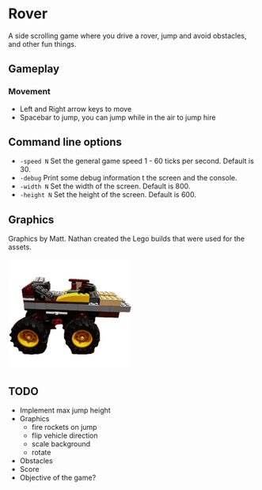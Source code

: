 # Rover

A side scrolling game where you drive a rover, jump and avoid obstacles, and other fun things.

## Gameplay

### Movement

* Left and Right arrow keys to move
* Spacebar to jump, you can jump while in the air to jump hire

## Command line options

* `-speed N` Set the general game speed 1 - 60 ticks per second. Default is 30.
* `-debug` Print some debug information t the screen and the console.
* `-width N` Set the width of the screen. Default is 800.
* `-height N` Set the height of the screen. Default is 600.

## Graphics

Graphics by Matt. Nathan created the Lego builds that were used for the assets.

![Rover](assets/images/rover1.png)

## TODO

* Implement max jump height
* Graphics
  * fire rockets on jump
  * flip vehicle direction  
  * scale background
  * rotate
* Obstacles
* Score
* Objective of the game?
